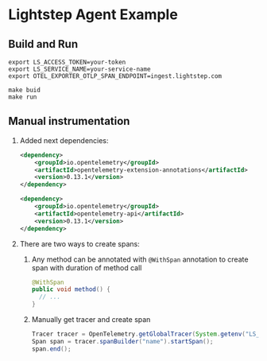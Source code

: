 # Lightstep Agent Example

## Build and Run
```shell script
export LS_ACCESS_TOKEN=your-token
export LS_SERVICE_NAME=your-service-name
export OTEL_EXPORTER_OTLP_SPAN_ENDPOINT=ingest.lightstep.com

make buid
make run
```

## Manual instrumentation

1. Added next dependencies:
    ```xml
    <dependency>
        <groupId>io.opentelemetry</groupId>
        <artifactId>opentelemetry-extension-annotations</artifactId>
        <version>0.13.1</version>
    </dependency>

    <dependency>
        <groupId>io.opentelemetry</groupId>
        <artifactId>opentelemetry-api</artifactId>
        <version>0.13.1</version>
    </dependency>
    ```

1. There are two ways to create spans:

    1. Any method can be annotated with `@WithSpan` annotation to create span with duration of method call
        ```java
        @WithSpan
        public void method() {
          // ...
        }
        ```

    1. Manually get tracer and create span
        ```java
        Tracer tracer = OpenTelemetry.getGlobalTracer(System.getenv("LS_SERVICE_NAME"));
        Span span = tracer.spanBuilder("name").startSpan();
        span.end();
        ```

